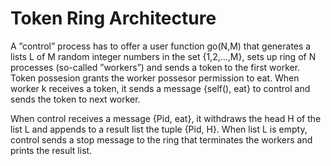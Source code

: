 # Token Ring Architecture

A ”control” process has to offer a user function go(N,M) that generates a lists L of M random
integer numbers in the set {1,2,...,M}, sets up ring of N processes (so-called ”workers”) and
sends a token to the first worker. Token possesion grants the worker possesor permission to eat.
When worker k receives a token, it sends a message {self(), eat} to control and sends the
token to next worker.

When control receives a message {Pid, eat}, it withdraws the head H of the list L and
appends to a result list the tuple {Pid, H}. When list L is empty, control sends a stop message
to the ring that terminates the workers and prints the result list.